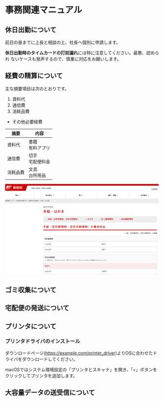 # 事務関連マニュアル
## 休日出勤について
前日の昼までに上長と相談の上、社長へ個別に申請します。

**休日出勤時のタイムカードの打刻漏れ**には特に注意してください。最悪、認められ
ないケースも発声するので、慎重に対応をお願いします。

## 経費の精算について
主な摘要項目は次のとおりです。
1.  資料代
2.  通信費
3. 消耗品費
- その他必要経費

|摘要  |内容
|--|--
|資料代  |書籍<br>有料アプリ
|通信費  |切手<br>宅配便料金
|消耗品費  |文具<br>台所用品

![切手代](img/one_price.png)


## ゴミ収集について
## 宅配便の発送について
## プリンタについて
### プリンタドライバのインストール
ダウンロードページ(https://example.com/printer_driver)よりOSに合わせたドライバをダウンロードしてください。

macOSではシステム環境設定の「プリンタとスキャナ」を開き、「+」ボタンをクリックしてプリンタを追加します。

## 大容量データの送受信について
